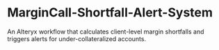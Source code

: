 # MarginCall-Shortfall-Alert-System
An Alteryx workflow that calculates client-level margin shortfalls and triggers alerts for under-collateralized accounts.
